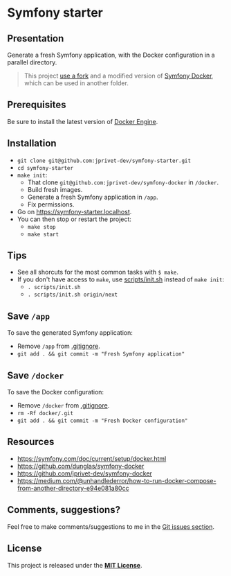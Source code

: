 # Symfony starter

## Presentation

Generate a fresh Symfony application, with the Docker configuration in a parallel directory.

> This project [use a fork](git@github.com:jprivet-dev/symfony-docker) and a modified version of [Symfony Docker](https://github.com/dunglas/symfony-docker), which can be used in another folder.

## Prerequisites

Be sure to install the latest version of [Docker Engine](https://docs.docker.com/engine/install/).

## Installation
 
* `git clone git@github.com:jprivet-dev/symfony-starter.git`
* `cd symfony-starter`
* `make init`:
  * That clone `git@github.com:jprivet-dev/symfony-docker` in `/docker`.
  * Build fresh images.
  * Generate a fresh Symfony application in `/app`.
  * Fix permissions.
* Go on https://symfony-starter.localhost.
* You can then stop or restart the project:
  * `make stop` 
  * `make start` 

## Tips

* See all shorcuts for the most common tasks with `$ make`.
* If you don't have access to `make`, use [scripts/init.sh](scripts/init.sh) instead of `make init`:
    * `. scripts/init.sh`
    * `. scripts/init.sh origin/next`

## Save `/app`

To save the generated Symfony application:

* Remove `/app` from [.gitignore](.gitignore).
* `git add . && git commit -m "Fresh Symfony application"`

## Save `/docker`

To save the Docker configuration:

* Remove `/docker` from [.gitignore](.gitignore).
* `rm -Rf docker/.git`
* `git add . && git commit -m "Fresh Docker configuration"`

## Resources

- https://symfony.com/doc/current/setup/docker.html
- https://github.com/dunglas/symfony-docker
- https://github.com/jprivet-dev/symfony-docker
- https://medium.com/@unhandlederror/how-to-run-docker-compose-from-another-directory-e94e081a80cc

## Comments, suggestions?

Feel free to make comments/suggestions to me in the [Git issues section](https://github.com/jprivet-dev/symfony-starter/issues).

## License

This project is released under the [**MIT License**](https://github.com/jprivet-dev/symfony-starter/blob/main/LICENSE).
